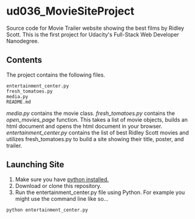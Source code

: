 # ud036_MovieSiteProject

Source code for Movie Trailer website showing the best films by Ridley Scott. This is the first project for Udacity's Full-Stack Web Developer Nanodegree.

## Contents

The project contains the following files.

```
entertainment_center.py
fresh_tomatoes.py
media.py
README.md
```

*media.py* contains the movie class.
*fresh_tomatoes.py* contains the _open_movies_page_ function. This takes a list of movie objects, builds an html document and opens the html document in your browser.
*entertainment_center.py* contains the list of best Ridley Scott movies and utilizes fresh_tomatoes.py to build a site showing their title, poster, and trailer.

## Launching Site

1. Make sure you have [python installed.](https://www.python.org/)
2. Download or clone this repository.
3. Run the entertainment_center.py file using Python. For example you might use the command line like so...

```
python entertainment_center.py
```
